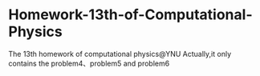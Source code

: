 # Homework-13th-of-Computational-Physics
The 13th homework of computational physics@YNU
Actually,it only contains the problem4、problem5 and problem6
